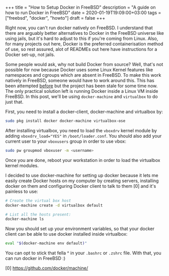 +++
title = "How to Setup Docker in FreeBSD"
description = "A guide on how to run Docker in FreeBSD"
date = 2020-01-19T19:09:00+03:00
tags = ["freebsd", "docker", "howto"]
draft = false
+++

Right now, you can't run docker natively on FreeBSD. I understand that there are
arguably better alternatives to Docker in the FreeBSD universe like using jails,
but it's hard to adjust to this if you're coming from Linux. Also, for many
projects out here, Docker is the preferred containerisation method of use, so
rest assured, alot of READMEs out here have instructions for a Docker set-up,
not jails.

Some people would ask, why not build Docker from source? Well, that's not
possible for now because Docker uses some Linux Kernel features like namespaces
and cgroups which are absent in FreeBSD. To make this work natively in FreeBSD,
someone would have to work around this. This has been attempted [before](https://www.freshports.org/sysutils/docker-freebsd/) but the
project has been stale for some time now. The only practical solution left is
running Docker inside a Linux VM inside FreeBSD. In this post, we'll be using
`docker-machine` and `virtualbox` to do just that.

First, you need to install a docker-client, docker-machine and virtualbox by:

```bash
sudo pkg install docker docker-machine virtualbox-ose
```

After installing virtualbox, you need to load the `vboxdrv` kernel module by
adding `vboxdrv_load="YES"` in `/boot/loader.conf`. You should also add your
current user to your `vboxusers` group in order to use vbox:

```bash
sudo pw groupmod vboxuser -m <username>
```

Once you are done, reboot your workstation in order to load the virtualbox
kernel modules.

I decided to use docker-machine for setting up docker because it lets me easily
create Docker hosts on my computer by creating servers, installing docker on
them and configuring Docker client to talk to them [0] and it's painless to use:

```bash
# Create the virtual box host
docker-machine create -d virtualbox default

# List all the hosts present:
docker-machine ls
```

Now you should set up your environment variables, so that your docker client can
be able to use docker installed inside virtualbox:

```bash
eval "$(docker-machine env default)"
```

You can opt to stick that fella ^ in your `.bashrc` or `.zshrc` file. With that,
you can run docker in FreeBSD :)

[0] <https://github.com/docker/machine/>
